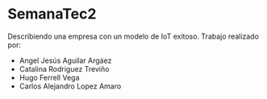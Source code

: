 # SemanaTec2
Describiendo una empresa con un modelo de IoT exitoso. Trabajo realizado por:
<ul>
  <li>Angel Jesús Aguilar Argáez</li>
  <li>Catalina Rodriguez Treviño</li>
  <li>Hugo Ferrell Vega</li>
   <li>Carlos Alejandro Lopez Amaro</li>
</ul>
